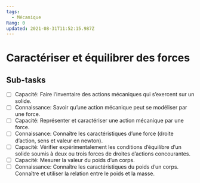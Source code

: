 ```yaml
---
tags:
  - Mécanique
Rang: 0
updated: 2021-08-31T11:52:15.987Z
---
```


# Caractériser et équilibrer des forces

## Sub-tasks

- [ ] Capacité: Faire l’inventaire des actions mécaniques qui s’exercent sur un solide.
- [ ] Connaissance: Savoir qu’une action mécanique peut se modéliser par une force.
- [ ] Capacité: Représenter et caractériser une action mécanique par une force.
- [ ] Connaissance: Connaître les caractéristiques d’une force (droite d’action, sens et valeur en newton).
- [ ] Capacité: Vérifier expérimentalement les conditions d’équilibre d’un solide soumis à deux ou trois forces de droites d’actions concourantes.
- [ ] Capacité: Mesurer la valeur du poids d’un corps.
- [ ] Connaissance: Connaître les caractéristiques du poids d’un corps. Connaître et utiliser la relation entre le poids et la masse.
